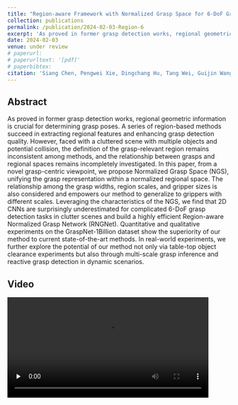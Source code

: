 ```yaml
---
title: "Region-aware Framework with Normalized Grasp Space for 6-DoF Grasping in Cluttered Scene"
collection: publications
permalink: /publication/2024-02-03-Region-6
excerpt: 'As proved in former grasp detection works, regional geometric information is crucial for determining grasp poses. A series of region-based methods succeed in extracting regional features and enhancing grasp detection quality. ...'
date: 2024-02-03
venue: under review
# paperurl: 
# paperurltext: '[pdf]'
# paperbibtex: 
citation: 'Siang Chen, Pengwei Xie, Dingchang Hu, Tang Wei, Guijin Wang'
---
```

## Abstract

As proved in former grasp detection works, regional geometric information is crucial for determining grasp poses. A series of region-based methods succeed in extracting regional features and enhancing grasp detection quality. However, faced with a cluttered scene with multiple objects and potential collision, the definition of the grasp-relevant region remains inconsistent among methods, and the relationship between grasps and regional spaces remains incompletely investigated. In this paper, from a novel grasp-centric viewpoint, we propose Normalized Grasp Space (NGS), unifying the grasp representation within a normalized regional space. The relationship among the grasp widths, region scales, and gripper sizes is also considered and empowers our method to generalize to grippers with different scales. Leveraging the characteristics of the NGS, we find that 2D CNNs are surprisingly underestimated for complicated 6-DoF grasp detection tasks in clutter scenes and build a highly efficient Region-aware Normalized Grasp Network (RNGNet). Quantitative and qualitative experiments on the GraspNet-1Billion dataset show the superiority of our method to current state-of-the-art methods. In real-world experiments, we further explore the potential of our method not only via table-top object clearance experiments but also through multi-scale grasp inference and reactive grasp detection in dynamic scenarios.


## Video

<video id="video" width="90%" controls="" preload="none">
      <source id="mp4" src="https://cloud.tsinghua.edu.cn/f/037bd8131b644f60bb01/?dl=1" type="video/mp4">
</videos>